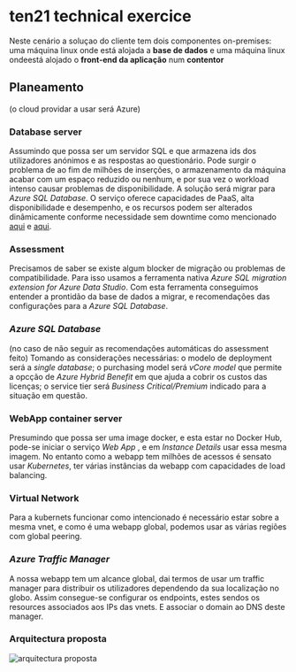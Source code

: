 # ten21 technical exercice


Neste cenário a soluçao do cliente tem dois componentes on-premises: uma máquina linux onde está alojada a __base de dados__ e uma máquina linux ondeestá alojado o __front-end da aplicação__ num __contentor__ 

## Planeamento
(o cloud providar a usar será Azure)  
  
### Database server
  
Assumindo que possa ser um servidor SQL e que armazena ids dos utilizadores anónimos e as respostas ao questionário. Pode surgir o problema de ao fim de milhões de inserções, o armazenamento da máquina acabar com um espaço reduzido ou nenhum, e por sua vez o workload intenso causar problemas de disponibilidade. A solução será migrar para _Azure SQL Database_. O serviço oferece capacidades de PaaS, alta disponibilidade e desempenho, e os recursos podem ser alterados dinâmicamente conforme necessidade sem downtime como mencionado [aqui](https://learn.microsoft.com/en-us/azure/azure-sql/database/sql-database-paas-overview?view=azuresql#scalable-performance-and-pools) e [aqui](https://learn.microsoft.com/en-us/azure/azure-sql/database/sql-database-paas-overview?view=azuresql#scalable-performance-and-pools).  

### Assessment  
  
Precisamos de saber se existe algum blocker de migração ou problemas de compatibilidade. Para isso usamos a ferramenta nativa _Azure SQL migration extension for Azure Data Studio_. Com esta ferramenta conseguimos entender a prontidão da base de dados a migrar, e recomendações das configurações para a _Azure SQL Database_.

### _Azure SQL Database_ 

(no caso de não seguir as recomendações automáticas do assessment feito) Tomando as considerações necessárias: o modelo de deployment será a _single database_; o purchasing model será _vCore model_ que permite a opcção de _Azure Hybrid Benefit_ em que ajuda a cobrir os custos das licenças; o service tier será _Business Critical/Premium_ indicado para a situação em questão.  

### WebApp container server  
  
Presumindo que possa ser uma image docker, e esta estar no Docker Hub, pode-se iniciar o serviço _Web App_ , e em _Instance Details_ usar essa mesma imagem. No entanto como a webapp tem milhões de acessos é sensato usar _Kubernetes_, ter várias instâncias da webapp com capacidades de load balancing.  
  
### Virtual Network

Para a kubernets funcionar como intencionado é necessário estar sobre a mesma vnet, e como é uma webapp global, podemos usar as várias regiões com global peering.  
  
### _Azure Traffic Manager_  
  
A nossa webapp tem um alcance global, dai termos de usar um  traffic manager para distribuir os utilizadores dependendo da sua localização no globo. Assim consegue-se configurar os endpoints, estes sendos os resources associados aos IPs das vnets. E associar o domain ao DNS deste manager.    
  
### Arquitectura proposta

![arquitectura proposta](https://imgur.com/a/sJT2kjh)  
  
